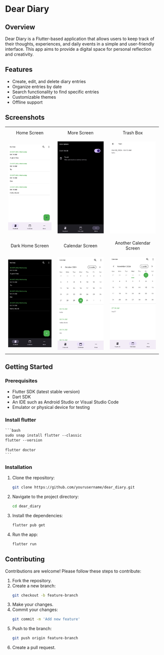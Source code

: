 # Dear Diary

## Overview

Dear Diary is a Flutter-based application that allows users to keep track of their thoughts, experiences, and daily events in a simple and user-friendly interface. This app aims to provide a digital space for personal reflection and creativity.

## Features

- Create, edit, and delete diary entries
- Organize entries by date
- Search functionality to find specific entries
- Customizable themes
- Offline support

## Screenshots
<table style="width: 100%; border-collapse: collapse;">
  <tr>
    <td style="padding: 10px; text-align: center;">Home Screen</td>
    <td style="padding: 10px; text-align: center;">More Screen</td>
    <td style="padding: 10px; text-align: center;">Trash Box</td>
  </tr>
  <tr>
    <td style="padding: 10px; text-align: center;"><img src="screenshots/1.jpg" alt="Home Screen" style="max-width: 100%; height: auto;"></td>
    <td style="padding: 10px; text-align: center;"><img src="screenshots/2.jpg" alt="More Screen" style="max-width: 100%; height: auto;"></td>
    <td style="padding: 10px; text-align: center;"><img src="screenshots/3.jpg" alt="Trash Box" style="max-width: 100%; height: auto;"></td>
  </tr>
  <tr>
    <td style="padding: 10px; text-align: center;">Dark Home Screen</td>
    <td style="padding: 10px; text-align: center;">Calendar Screen</td>
    <td style="padding: 10px; text-align: center;">Another Calendar Screen</td>
  </tr>
  <tr>
    <td style="padding: 10px; text-align: center;"><img src="screenshots/4.jpg" alt="Dark Home Screen" style="max-width: 100%; height: auto;"></td>
    <td style="padding: 10px; text-align: center;"><img src="screenshots/5.jpg" alt="Calendar Screen" style="max-width: 100%; height: auto;"></td>
    <td style="padding: 10px; text-align: center;"><img src="screenshots/6.jpg" alt="Another Calendar Screen" style="max-width: 100%; height: auto;"></td>
  </tr>
</table>


## Getting Started

### Prerequisites

- Flutter SDK (latest stable version)
- Dart SDK
- An IDE such as Android Studio or Visual Studio Code
- Emulator or physical device for testing

### Install flutter 
    ```bash
    sudo snap install flutter --classic
    flutter --version
    
    flutter doctor
    ```
### Installation

1. Clone the repository:
    ```bash
    git clone https://github.com/yourusername/dear_diary.git
    ```
2. Navigate to the project directory:
    ```bash
    cd dear_diary
    ```
3. Install the dependencies:
    ```bash
    flutter pub get
    ```
4. Run the app:
    ```bash
    flutter run
    ```

## Contributing

Contributions are welcome! Please follow these steps to contribute:

1. Fork the repository.
2. Create a new branch:
    ```bash
    git checkout -b feature-branch
    ```
3. Make your changes.
4. Commit your changes:
    ```bash
    git commit -m 'Add new feature'
    ```
5. Push to the branch:
    ```bash
    git push origin feature-branch
    ```
6. Create a pull request.
